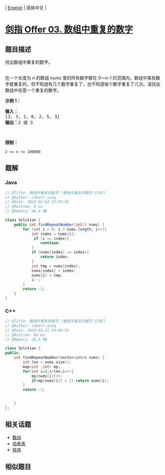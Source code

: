 
| [English](README_EN.md) | 简体中文 |

# [剑指 Offer 03. 数组中重复的数字](https://leetcode.cn//problems/shu-zu-zhong-zhong-fu-de-shu-zi-lcof/)

## 题目描述

<p>找出数组中重复的数字。</p>

<p><br>
在一个长度为 n 的数组 nums 里的所有数字都在 0～n-1 的范围内。数组中某些数字是重复的，但不知道有几个数字重复了，也不知道每个数字重复了几次。请找出数组中任意一个重复的数字。</p>

<p><strong>示例 1：</strong></p>

<pre><strong>输入：</strong>
[2, 3, 1, 0, 2, 5, 3]
<strong>输出：</strong>2 或 3 
</pre>

<p>&nbsp;</p>

<p><strong>限制：</strong></p>

<p><code>2 &lt;= n &lt;= 100000</code></p>


## 题解


### Java

```Java
// @Title: 数组中重复的数字 (数组中重复的数字 LCOF)
// @Author: robert.sunq
// @Date: 2023-02-02 22:35:05
// @Runtime: 0 ms
// @Memory: 48.4 MB

class Solution {
    public int findRepeatNumber(int[] nums) {
        for (int i = 0; i < nums.length; i++){
            int index = nums[i];
             if (i == index){
                continue;
            }
            if (nums[index] == index){
                return index;
            }
            int tmp = nums[index];
            nums[index] = index;
            nums[i] = tmp;
            i--;
        }
        return -1;
    }
}
```



### C++

```C++
// @Title: 数组中重复的数字 (数组中重复的数字 LCOF)
// @Author: robert.sunq
// @Date: 2020-03-21 14:46:52
// @Runtime: 88 ms
// @Memory: 29.5 MB

class Solution {
public:
    int findRepeatNumber(vector<int>& nums) {
        int len = nums.size();
        map<int ,int> mp;
        for(int i=0;i<len;i++){
            mp[nums[i]]++;
            if(mp[nums[i]] > 1) return nums[i];
        }
        return -1;
        

    }
};
```



## 相关话题

- [数组](https://leetcode.cn//tag/array)
- [哈希表](https://leetcode.cn//tag/hash-table)
- [排序](https://leetcode.cn//tag/sorting)

## 相似题目



